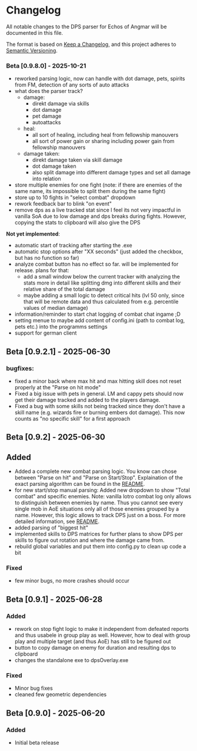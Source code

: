 # Changelog

All notable changes to the DPS parser for Echos of Angmar will be documented in this file.

The format is based on [Keep a Changelog](https://keepachangelog.com/en/1.0.0/),
and this project adheres to [Semantic Versioning](https://semver.org/spec/v2.0.0.html).



### Beta [0.9.8.0] - 2025-10-21
- reworked parsing logic, now can handle with dot damage, pets, spirits from FM, detection of any sorts of auto attacks
- what does the parser track?
  - damage:
    - direkt damage via skills
    - dot damage
    - pet damage
    - autoattacks
  - heal:
    - all sort of healing, including heal from fellowship manouvers
    - all sort of power gain or sharing including power gain from fellowship manouvers
  - damage taken:
    - direkt damage taken via skill damage
    - dot damage taken
    - also split damage into different damage types and set all damage into relation
- store multiple enemies for one fight (note: if there are enemies of the same name, its impossible to split them during the same fight)
- store up to 10 fights in "select combat" dropdown
- rework feedback bar to blink "on event"
- remove dps as a live tracked stat since I feel its not very impactful in vanilla SoA due to low damage and dps breaks during fights. However, copying the stats to clipboard will also give the DPS

**Not yet implemented**:
- automatic start of tracking after starting the .exe
- automatic stop options after "XX seconds" (just added the checkbox, but has no function so far)
- analyze combat button has no effect so far. will be implemented for release. plans for that:
  - add a small window below the current tracker with analyzing the stats more in detail like splitting dmg into different skills and their relative share of the total damage
  - maybe adding a small logic to detect critical hits (lvl 50 only, since that will be remote data and thus calculated from e.g. percentile values of median damage)
- information/reminder to start chat logging of combat chat ingame ;D
- setting menue to maybe add content of config.ini (path to combat log, pets etc.) into the programms settings
- support for german client

  

## Beta [0.9.2.1] - 2025-06-30

### bugfixes:
- fixed a minor back where max hit and max hitting skill does not reset properly at the "Parse on hit mode"
- Fixed a big issue with pets in general. LM and cappy pets should now get their damage tracked and added to the players damage.
- Fixed a bug with some skills not being tracked since they don't have a skill name (e.g. wizards fire or burning embers dot damage). This now counts as "no specific skill" for a first approach

## Beta [0.9.2] - 2025-06-30

## Added
- Added a complete new combat parsing logic. You know can chose between "Parse on hit" and "Parse on Start/Stop". Explaination of the exact parsing algorithm can be found in the [README](README.md#discription).
- for new start/stop manual parsing: Added new dropdown to show "Total combat" and specific enemies. Note: vanilla lotro combat log only allows to distinguish between enemies by name. Thus you cannot see every single mob in AoE situations only all of those enemies grouped by a name. However, this logic allows to track DPS just on a boss. For more detailed information, see [README](README.md).
- added parsing of "biggest hit"
- implemented skills to DPS matrices for further plans to show DPS per skills to figure out rotation and where the damage came from.
- rebuild global variables and put them into config.py to clean up code a bit
### Fixed 
- few minor bugs, no more crashes should occur 

## Beta [0.9.1] - 2025-06-28
### Added

- rework on stop fight logic to make it independent from defeated reports and thus usabele in group play as well. However, how to deal with group play and multiple target (and thus AoE) has still to be figured out
- button to copy damage on enemy for duration and resulting dps to clipboard
- changes the standalone exe to dpsOverlay.exe
  
### Fixed

- Minor bug fixes
- cleaned few geometric dependencies

## Beta [0.9.0] - 2025-06-20
### Added
- Initial beta release

